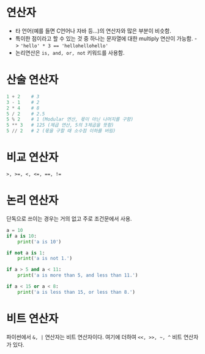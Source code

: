 # 연산자
- 타 언어(예를 들면 C언어나 자바 등...)의 연산자와 많은 부분이 비슷함.
- 특이한 점이라고 할 수 있는 것 중 하나는 문자열에 대한 multiply 연산이 가능함. -> `'hello' * 3 == 'hellohellohello'`
- 논리연산은 `is, and, or, not` 키워드를 사용함.

# 산술 연산자
```python
1 + 2    # 3
3 - 1    # 2
2 * 4    # 8
5 / 2    # 2.5
5 % 2    # 1 (Modular 연산, 몫이 아닌 나머지를 구함)
5 ** 3   # 125 (제곱 연산, 5의 3제곱을 뜻함)
5 // 2   # 2 (몫을 구할 때 소수점 이하를 버림)
```

# 비교 연산자
`>, >=, <, <=, ==, !=`

# 논리 연산자

단독으로 쓰이는 경우는 거의 없고 주로 조건문에서 사용.
```python
a = 10
if a is 10:
    print('a is 10')

if not a is 1:
    print('a is not 1.')

if a > 5 and a < 11:
    print('a is more than 5, and less than 11.')

if a < 15 or a < 8:
    print('a is less than 15, or less than 8.')
```

# 비트 연산자

파이썬에서 `&, |` 연산자는 비트 연산자이다. 여기에 더하여 `<<, >>, ~, ^` 비트 연산자가 있다.
